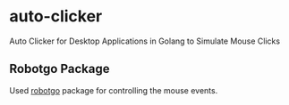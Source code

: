 # auto-clicker
Auto Clicker for Desktop Applications in Golang to Simulate Mouse Clicks

## Robotgo Package

Used [robotgo](https://github.com/go-vgo/robotgo) package for controlling the mouse events.
